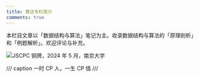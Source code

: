 ```yaml
---
title: 算法专栏简介
comments: true
---
```


本栏目文章以「数据结构与算法」笔记为主。收录数据结构与算法的「原理剖析」和「例题解析」。欢迎评论与补充。

![JSCPC 铜牌，2024 年 5 月，南京大学](https://dwj-oss.oss-cn-nanjing.aliyuncs.com/images/202501302213245.png)

/// caption
一时 CP 人，一生 CP 情
///
